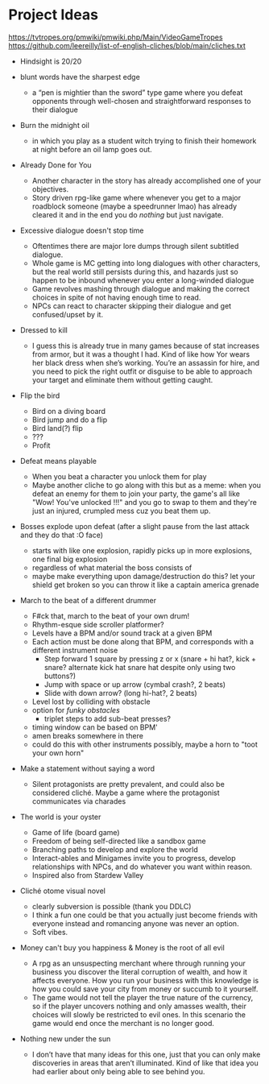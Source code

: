 # Project Ideas

<https://tvtropes.org/pmwiki/pmwiki.php/Main/VideoGameTropes>
<https://github.com/leereilly/list-of-english-cliches/blob/main/cliches.txt>

- Hindsight is 20/20
- blunt words have the sharpest edge
    - a “pen is mightier than the sword” type game where you defeat opponents through well-chosen and straightforward responses to their dialogue

- Burn the midnight oil
    - in which you play as a student witch trying to finish their homework at night before an oil lamp goes out.

- Already Done for You
    - Another character in the story has already accomplished one of your objectives. 
    - Story driven rpg-like game where whenever you get to a major roadblock someone (maybe a speedrunner lmao) has already cleared it and in the end you do *nothing* but just navigate.

- Excessive dialogue doesn't stop time
    - Oftentimes there are major lore dumps through silent subtitled dialogue.
    - Whole game is MC getting into long dialogues with other characters, but the real world still persists during this, and hazards just so happen to be inbound whenever you enter a long-winded dialogue
    - Game revolves mashing through dialogue and making the correct choices in spite of not having enough time to read.
    - NPCs can react to character skipping their dialogue and get confused/upset by it.

- Dressed to kill
    - I guess this is already true in many games because of stat increases from armor, but it was a thought I had.  Kind of like how Yor wears her black dress when she’s working.  You’re an assassin for hire, and you need to pick the right outfit or disguise to be able to approach your target and eliminate them without getting caught.

- Flip the bird
    - Bird on a diving board
    - Bird jump and do a flip
    - Bird land(?) flip
    - ???
    - Profit

- Defeat means playable
    - When you beat a character you unlock them for play
    - Maybe another cliche to go along with this but as a meme: when you defeat an enemy for them to join your party, the game's all like "Wow! You've unlocked <x>!!!" and you go to swap to them and they're just an injured, crumpled mess cuz you beat them up.

- Bosses explode upon defeat (after a slight pause from the last attack and they do that :O face)
    - starts with like one explosion, rapidly picks up in more explosions, one final big explosion
    - regardless of what material the boss consists of
    - maybe make everything upon damage/destruction do this? let your shield get broken so you can throw it like a captain america grenade

- March to the beat of a different drummer
    - F#ck that, march to the beat of your own drum!
    - Rhythm-esque side scroller platformer?
    - Levels have a BPM and/or sound track at a given BPM
    - Each action must be done along that BPM, and corresponds with a different instrument noise
        - Step forward 1 square by pressing z or x (snare + hi hat?, kick + snare? alternate kick hat snare hat despite only using two buttons?)
        - Jump with space or up arrow (cymbal crash?, 2 beats)
        - Slide with down arrow? (long hi-hat?, 2 beats)
    - Level lost by colliding with obstacle
    - option for *funky obstacles*
        - triplet steps to add sub-beat presses?
    - timing window can be based on BPM'
    - amen breaks somewhere in there
    - could do this with other instruments possibly, maybe a horn to "toot your own horn"
- Make a statement without saying a word
    - Silent protagonists are pretty prevalent, and could also be considered cliché.  Maybe a game where the protagonist communicates via charades
- The world is your oyster
    - Game of life (board game)
    - Freedom of being self-directed like a sandbox game
    - Branching paths to develop and explore the world
    - Interact-ables and Minigames invite you to progress, develop relationships with NPCs, and do whatever you want within reason.
    - Inspired also from Stardew Valley
- Cliché otome visual novel
    - clearly subversion is possible (thank you DDLC)
    - I think a fun one could be that you actually just become friends with everyone instead and romancing anyone was never an option.
    - Soft vibes.
- Money can't buy you happiness & Money is the root of all evil
    - A rpg as an unsuspecting merchant where through running your business you discover the literal corruption of wealth, and how it affects everyone.  How you run your business with this knowledge is how you could save your city from money or succumb to it yourself.
    - The game would not tell the player the true nature of the currency, so if the player uncovers nothing and only amasses wealth, their choices will slowly be restricted to evil ones.  In this scenario the game would end once the merchant is no longer good.
- Nothing new under the sun
    - I don’t have that many ideas for this one, just that you can only make discoveries in areas that aren’t illuminated.  Kind of like that idea you had earlier about only being able to see behind you.